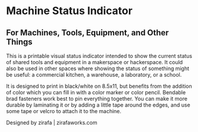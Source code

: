 # Machine Status Indicator
## For Machines, Tools, Equipment, and Other Things

This is a printable visual status indicator intended to show the current status of shared tools and equipment in a makerspace or hackerspace. It could also be used in other spaces where showing the status of something might be useful: a commercial kitchen, a warehouse, a laboratory, or a school.

It is designed to print in black/white on 8.5x11, but benefits from the addition of color which you can fill in with a color marker or color pencil. Bendable brad fasteners work best to pin everything together. You can make it more durable by laminating it or by adding a little tape around the edges, and use some tape or velcro to attach it to the machine. 

Designed by zirafa | zirafaworks.com

